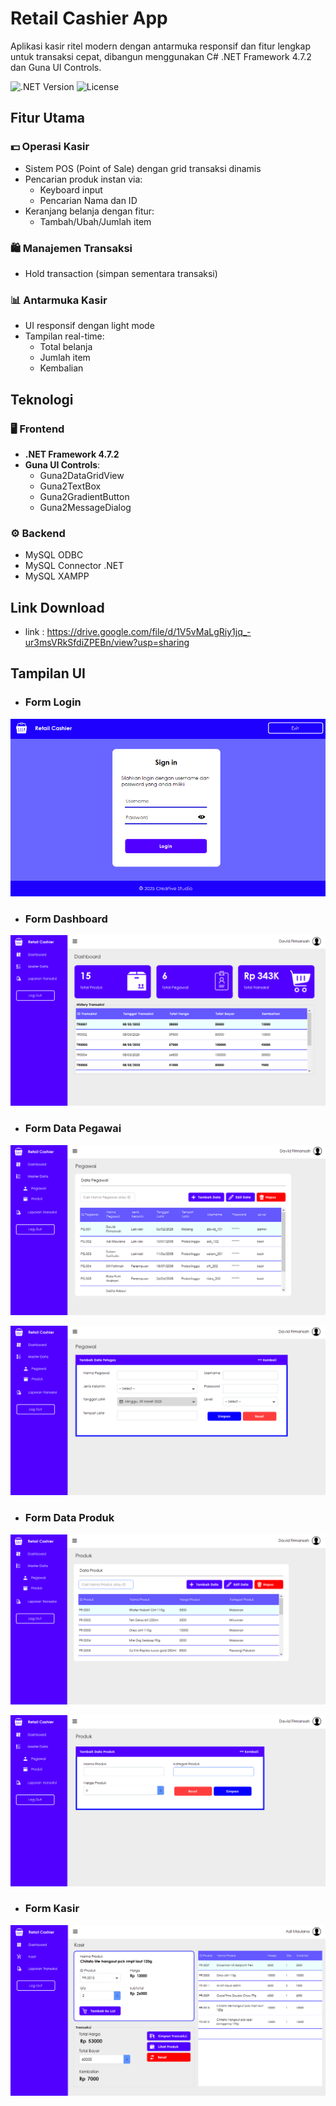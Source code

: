 # Retail Cashier App

Aplikasi kasir ritel modern dengan antarmuka responsif dan fitur lengkap untuk transaksi cepat, dibangun menggunakan C# .NET Framework 4.7.2 dan Guna UI Controls.

![.NET Version](https://img.shields.io/badge/.NET-6.0-purple)
![License](https://img.shields.io/badge/license-MIT-blue)

## Fitur Utama

### 💵 Operasi Kasir
- Sistem POS (Point of Sale) dengan grid transaksi dinamis
- Pencarian produk instan via:
  - Keyboard input
  - Pencarian Nama dan ID
- Keranjang belanja dengan fitur:
  - Tambah/Ubah/Jumlah item

### 🛍 Manajemen Transaksi
- Hold transaction (simpan sementara transaksi)

### 📊 Antarmuka Kasir
- UI responsif dengan light mode
- Tampilan real-time:
  - Total belanja
  - Jumlah item
  - Kembalian

## Teknologi

### 🖥 Frontend
- **.NET Framework 4.7.2**
- **Guna UI Controls**:
  - Guna2DataGridView
  - Guna2TextBox
  - Guna2GradientButton
  - Guna2MessageDialog

### ⚙ Backend
- MySQL ODBC
- MySQL Connector .NET
- MySQL XAMPP

## Link Download
- link : https://drive.google.com/file/d/1V5vMaLgRiy1jq_-ur3msVRkSfdiZPEBn/view?usp=sharing

## Tampilan UI

- ### Form Login
![login](https://github.com/AgaDawud/Retail-Management-App/blob/main/login.png)

- ### Form Dashboard
![Dash](https://github.com/AgaDawud/Retail-Management-App/blob/main/dash.png)

- ### Form Data Pegawai
![viewpegawai](https://github.com/AgaDawud/Retail-Management-App/blob/main/viewpegawai.png)

![formpegawai](https://github.com/AgaDawud/Retail-Management-App/blob/main/formpegawai.png)

- ### Form Data Produk
![viewproduk](https://github.com/AgaDawud/Retail-Management-App/blob/main/viewproduk.png)

![formpegawai](https://github.com/AgaDawud/Retail-Management-App/blob/main/formproduk.png)

- ### Form Kasir
![formkasir](https://github.com/AgaDawud/Retail-Management-App/blob/main/formkasir.png)
